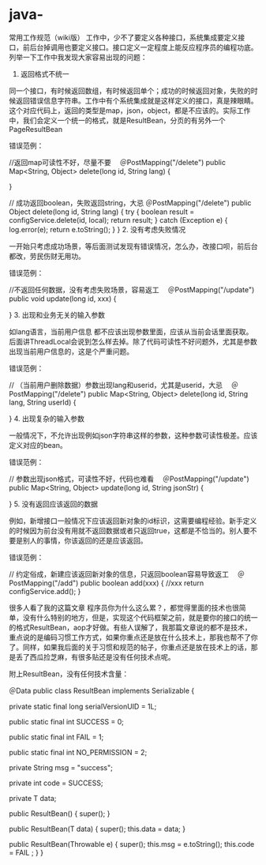 # java-
常用工作规范（wiki版） 
工作中，少不了要定义各种接口，系统集成要定义接口，前后台掉调用也要定义接口。接口定义一定程度上能反应程序员的编程功底。列举一下工作中我发现大家容易出现的问题：

1. 返回格式不统一

同一个接口，有时候返回数组，有时候返回单个；成功的时候返回对象，失败的时候返回错误信息字符串。工作中有个系统集成就是这样定义的接口，真是辣眼睛。这个对应代码上，返回的类型是map，json，object，都是不应该的。实际工作中，我们会定义一个统一的格式，就是ResultBean，分页的有另外一个PageResultBean

错误范例：

 //返回map可读性不好，尽量不要
　＠PostMapping("/delete")
  public Map<String, Object> delete(long id, String lang) {

  }

  // 成功返回boolean，失败返回string，大忌
  ＠PostMapping("/delete")
  public Object delete(long id, String lang) {
    try {
      boolean result = configService.delete(id, local);
      return result;
    } catch (Exception e) {
      log.error(e);
      return e.toString();
    }
  }
2. 没有考虑失败情况

一开始只考虑成功场景，等后面测试发现有错误情况，怎么办，改接口呗，前后台都改，劳民伤财无用功。

错误范例：

 //不返回任何数据，没有考虑失败场景，容易返工
　＠PostMapping("/update")
  public void update(long id, xxx) {

  }
3. 出现和业务无关的输入参数

如lang语言，当前用户信息 都不应该出现参数里面，应该从当前会话里面获取。后面讲ThreadLocal会说到怎么样去掉。除了代码可读性不好问题外，尤其是参数出现当前用户信息的，这是个严重问题。

错误范例：

 // （当前用户删除数据）参数出现lang和userid，尤其是userid，大忌
　＠PostMapping("/delete")
  public Map<String, Object> delete(long id, String lang, String userId) {

  }
4. 出现复杂的输入参数

一般情况下，不允许出现例如json字符串这样的参数，这种参数可读性极差。应该定义对应的bean。

错误范例：

 // 参数出现json格式，可读性不好，代码也难看
　＠PostMapping("/update")
  public Map<String, Object> update(long id, String jsonStr) {

  }
5. 没有返回应该返回的数据

例如，新增接口一般情况下应该返回新对象的id标识，这需要编程经验。新手定义的时候因为前台没有用就不返回数据或者只返回true，这都是不恰当的。别人要不要是别人的事情，你该返回的还是应该返回。

错误范例：

 // 约定俗成，新建应该返回新对象的信息，只返回boolean容易导致返工
　＠PostMapping("/add")
  public boolean add(xxx) {
    //xxx
    return configService.add();
  }


很多人看了我的这篇文章 程序员你为什么这么累？，都觉得里面的技术也很简单，没有什么特别的地方，但是，实现这个代码框架之前，就是要你的接口的统一的格式ResultBean，aop才好做。有些人误解了，我那篇文章说的都不是技术，重点说的是编码习惯工作方式，如果你重点还是放在什么技术上，那我也帮不了你了。同样，如果我后面的关于习惯和规范的帖子，你重点还是放在技术上的话，那是丢了西瓜捡芝麻，有很多贴还是没有任何技术点呢。



附上ResultBean，没有任何技术含量：

＠Data
public class ResultBean<T> implements Serializable {

  private static final long serialVersionUID = 1L;

  public static final int SUCCESS = 0;

  public static final int FAIL = 1;

  public static final int NO_PERMISSION = 2;

  private String msg = "success";

  private int code = SUCCESS;

  private T data;

  public ResultBean() {
    super();
  }

  public ResultBean(T data) {
    super();
    this.data = data;
  }

  public ResultBean(Throwable e) {
    super();
    this.msg = e.toString();
    this.code = FAIL ;
  }
}
